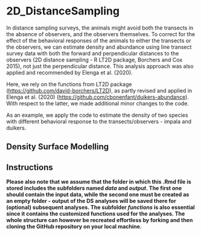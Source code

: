 # 2D_DistanceSampling
 
In distance sampling surveys, the animals might avoid both the transects in the absence of observers, and the observers themselves. To correct for the effect of the behavioral responses of the animals to either the transects or the observers, we can estimate density and abundance using line transect survey data with both the forward and perpendicular distances to the observers (2D distance sampling - R LT2D package, Borchers and Cox 2015), not just the perpendicular distance. This analysis approach was also applied and recommended by Elenga et al. (2020).

Here, we rely on the functions from LT2D package (https://github.com/david-borchers/LT2D), as partly revised and applied in Elenga et al. (2020) (https://github.com/cbonenfant/duikers-abundance). With respect to the latter, we made additional minor changes to the code.

As an example, we apply the code to estimate the density of two species with different behavioral response to the transects/observers - impala and duikers.


## Density Surface Modelling


## Instructions

**Please also note that we assume that the folder in which this .Rmd file is stored includes the subfolders named *data* and *output*. The first one should contain the input data, while the second one must be created as an empty folder - output of the DS analyses will be saved there for (optional) subsequent analyses. The subfolder *functions* is also essential since it contains the customized functions used for the analyses. The whole structure can however be recreated effortless by forking and then cloning the GitHub repository on your local machine.**